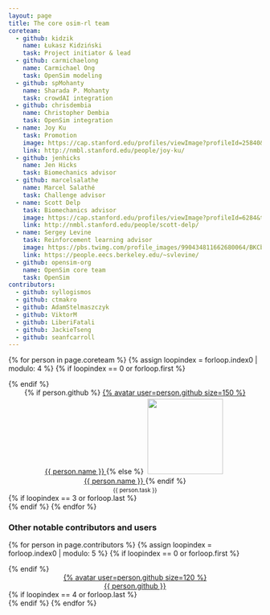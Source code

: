 ```yaml
---
layout: page
title: The core osim-rl team
coreteam:
  - github: kidzik
    name: Łukasz Kidziński
    task: Project initiator & lead
  - github: carmichaelong
    name: Carmichael Ong
    task: OpenSim modeling
  - github: spMohanty
    name: Sharada P. Mohanty
    task: crowdAI integration
  - github: chrisdembia
    name: Christopher Dembia
    task: OpenSim integration
  - name: Joy Ku
    task: Promotion
    image: https://cap.stanford.edu/profiles/viewImage?profileId=25840&type=square&ts=1509507382023
    link: http://nmbl.stanford.edu/people/joy-ku/
  - github: jenhicks
    name: Jen Hicks
    task: Biomechanics advisor
  - github: marcelsalathe
    name: Marcel Salathé
    task: Challenge advisor
  - name: Scott Delp
    task: Biomechanics advisor
    image: https://cap.stanford.edu/profiles/viewImage?profileId=6284&type=square&ts=1509499392349
    link: http://nmbl.stanford.edu/people/scott-delp/
  - name: Sergey Levine
    task: Reinforcement learning advisor
    image: https://pbs.twimg.com/profile_images/990434811662680064/BKCbJypl_400x400.jpg
    link: https://people.eecs.berkeley.edu/~svlevine/
  - github: opensim-org
    name: OpenSim core team
    task: OpenSim
contributors:
  - github: syllogismos
  - github: ctmakro
  - github: AdamStelmaszczyk
  - github: ViktorM
  - github: LiberiFatali
  - github: JackieTseng
  - github: seanfcarroll 
---
```

<style>
.person {
text-align: center
}
.person img {
margin: 0.3em;
}
.person span {
display: block;
padding-top: 0.3em;
font-size: 0.8em;
}
</style>

{% for person in page.coreteam %}
{% assign loopindex = forloop.index0 | modulo: 4 %}
{% if loopindex == 0 or forloop.first %}
<div class="grid">
{% endif %}
<div class="unit one-fourth person">
{% if person.github %}
<a href="https://github.com/{{ person.github }}" class="post-author">
   {% avatar user=person.github size=150 %}<br />
   {{ person.name }}
</a>
{% else %}
<a href="{{ person.link }}" class="post-author">
<img src="{{ person.image }}" class="avatar" style="width: 150px;" /><br />
   {{ person.name }}
</a>
{% endif %}
<span>{{ person.task }}</span>
</div>
{% if loopindex == 3 or forloop.last %}
</div>
{% endif %}
{% endfor %}

<h3>Other notable contributors and users</h3>

{% for person in page.contributors %}
{% assign loopindex = forloop.index0 | modulo: 5 %}
{% if loopindex == 0 or forloop.first %}
<div class="grid">
{% endif %}
<div class="unit one-fifth person">
<a href="https://github.com/{{ person.github }}" class="post-author">
   {% avatar user=person.github size=120 %}<br />
   {{ person.github }}
</a>
</div>
{% if loopindex == 4 or forloop.last %}
</div>
{% endif %}
{% endfor %}


<div class="clear"></div>

